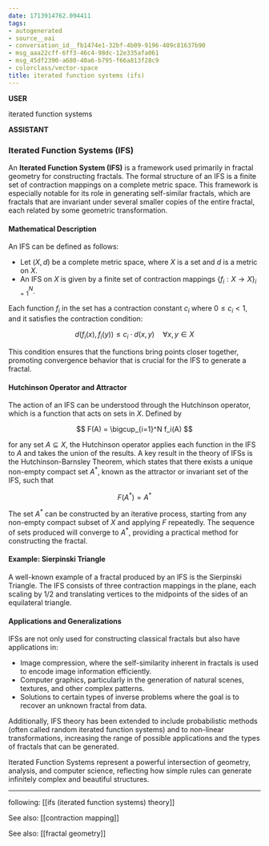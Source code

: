 ```yaml
---
date: 1713914762.094411
tags:
- autogenerated
- source__oai
- conversation_id__fb1474e1-32bf-4b09-9196-409c81637b90
- msg_aaa22cff-6ff3-46c4-98dc-12e335afa061
- msg_45df2390-a680-40a6-b795-f66a813f28c9
- colorclass/vector-space
title: iterated function systems (ifs)
---
```


**USER**

iterated function systems


**ASSISTANT**

### Iterated Function Systems (IFS)

An **Iterated Function System (IFS)** is a framework used primarily in fractal geometry for constructing fractals. The formal structure of an IFS is a finite set of contraction mappings on a complete metric space. This framework is especially notable for its role in generating self-similar fractals, which are fractals that are invariant under several smaller copies of the entire fractal, each related by some geometric transformation.

#### Mathematical Description

An IFS can be defined as follows:

- Let $(X, d)$ be a complete metric space, where $X$ is a set and $d$ is a metric on $X$.
- An IFS on $X$ is given by a finite set of contraction mappings $\{f_i : X \to X\}_{i=1}^N$.

Each function $f_i$ in the set has a contraction constant $c_i$ where $0 \leq c_i < 1$, and it satisfies the contraction condition:

$$
d(f_i(x), f_i(y)) \leq c_i \cdot d(x, y) \quad \forall x, y \in X
$$

This condition ensures that the functions bring points closer together, promoting convergence behavior that is crucial for the IFS to generate a fractal.

#### Hutchinson Operator and Attractor

The action of an IFS can be understood through the Hutchinson operator, which is a function that acts on sets in $X$. Defined by

$$
F(A) = \bigcup_{i=1}^N f_i(A)
$$

for any set $A \subseteq X$, the Hutchinson operator applies each function in the IFS to $A$ and takes the union of the results. A key result in the theory of IFSs is the Hutchinson-Barnsley Theorem, which states that there exists a unique non-empty compact set $A^*$, known as the attractor or invariant set of the IFS, such that

$$
F(A^*) = A^*
$$

The set $A^*$ can be constructed by an iterative process, starting from any non-empty compact subset of $X$ and applying $F$ repeatedly. The sequence of sets produced will converge to $A^*$, providing a practical method for constructing the fractal.

#### Example: Sierpinski Triangle

A well-known example of a fractal produced by an IFS is the Sierpinski Triangle. The IFS consists of three contraction mappings in the plane, each scaling by $1/2$ and translating vertices to the midpoints of the sides of an equilateral triangle. 

#### Applications and Generalizations

IFSs are not only used for constructing classical fractals but also have applications in:

- Image compression, where the self-similarity inherent in fractals is used to encode image information efficiently.
- Computer graphics, particularly in the generation of natural scenes, textures, and other complex patterns.
- Solutions to certain types of inverse problems where the goal is to recover an unknown fractal from data.

Additionally, IFS theory has been extended to include probabilistic methods (often called random iterated function systems) and to non-linear transformations, increasing the range of possible applications and the types of fractals that can be generated.

Iterated Function Systems represent a powerful intersection of geometry, analysis, and computer science, reflecting how simple rules can generate infinitely complex and beautiful structures.


---


following: [[ifs (iterated function systems) theory]]

See also: [[contraction mapping]]


See also: [[fractal geometry]]